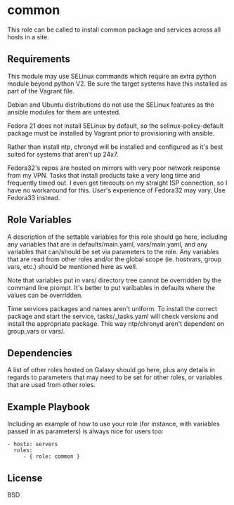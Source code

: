 common
=========

This role can be called to install common package and services across all hosts in a site. 

Requirements
------------

This module may use SELinux commands which require an extra python module beyond python V2.  Be sure the target systems have this installed as part of the Vagrant file.

Debian and Ubuntu distributions do not use the SELinux features as the ansible modules for them are untested. 

Fedora 21 does not install SELinux by default, so the selinux-policy-default package must be installed by Vagrant prior to provisioning with ansible.

Rather than install ntp, chronyd will be installed and configured as it's best suited for systems that aren't up 24x7.

Fedora32's repos are hosted on mirrors with very poor network response from my VPN.  Tasks that install products take a very long time and frequently timed out. I even get timeouts on my straight ISP connection, so I have no workaround for this.  User's experience of Fedora32 may vary. Use Fedora33 instead.

Role Variables
--------------

A description of the settable variables for this role should go here, including any variables that are in defaults/main.yaml, vars/main.yaml, and any variables that can/should be set via parameters to the role. Any variables that are read from other roles and/or the global scope (ie. hostvars, group vars, etc.) should be mentioned here as well.

Note that variables put in vars/ directory tree cannot be overridden by the command line prompt.  It's better to put varibables in defaults where the values can be overridden.

Time services packages and names aren't uniform.  To install the correct package and start the service, tasks/<distro>\_tasks.yaml will check versions and install the appropriate package. This way ntp/chronyd aren't dependent on group_vars or vars/<distro>.

Dependencies
------------

A list of other roles hosted on Galaxy should go here, plus any details in regards to parameters that may need to be set for other roles, or variables that are used from other roles.

Example Playbook
----------------

Including an example of how to use your role (for instance, with variables passed in as parameters) is always nice for users too:

    - hosts: servers
      roles:
         - { role: common }

License
-------

BSD
